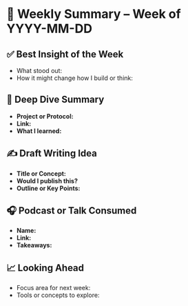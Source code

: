 # 📆 Weekly Summary – Week of YYYY-MM-DD

## ✅ Best Insight of the Week
- What stood out:
- How it might change how I build or think:

## 🔬 Deep Dive Summary
- **Project or Protocol:**
- **Link:**
- **What I learned:**

## ✍️ Draft Writing Idea
- **Title or Concept:**
- **Would I publish this?**
- **Outline or Key Points:**

## 🎧 Podcast or Talk Consumed
- **Name:**
- **Link:**
- **Takeaways:**

## 📈 Looking Ahead
- Focus area for next week:
- Tools or concepts to explore:
